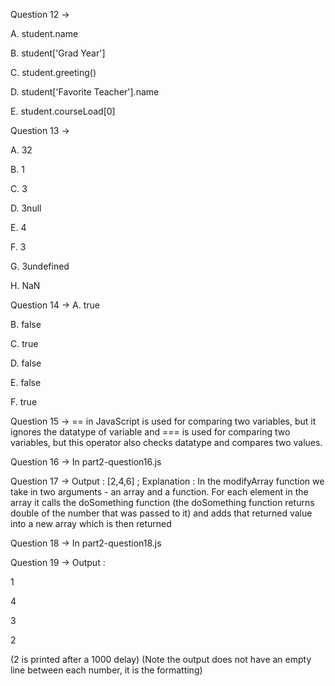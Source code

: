 Question 12 ->

A. student.name

B. student['Grad Year']

C. student.greeting()

D. student['Favorite Teacher'].name

E. student.courseLoad[0]

Question 13 -> 

A. 32

B. 1

C. 3

D. 3null

E. 4

F. 3

G. 3undefined

H. NaN

Question 14 ->
A. true

B. false

C. true

D. false

E. false

F. true

Question 15 -> == in JavaScript is used for comparing two variables, but it ignores the datatype of variable and === is used for comparing two variables, but this operator also checks datatype and compares two values.

Question 16 -> In part2-question16.js

Question 17 -> Output : [2,4,6] ; Explanation : In the modifyArray function we take in two arguments - an array and a function. For each element in the array it calls the doSomething function (the doSomething function returns double of the number that was passed to it) and adds that returned value into a new array which is then returned

Question 18 -> In part2-question18.js

Question 19 ->
Output :

1

4

3

2

(2 is printed after a 1000 delay)
(Note the output does not have an empty line between each number, it is the formatting)


